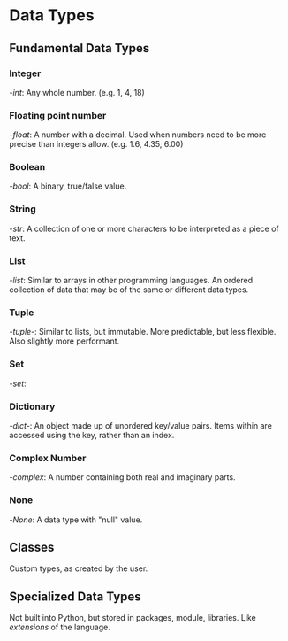 # Data Types
## Fundamental Data Types
### **Integer**
_-int_: Any whole number. (e.g. 1, 4, 18)
### **Floating point number**
_-float_: A number with a decimal. Used when numbers need to be more precise than integers allow. (e.g. 1.6, 4.35, 6.00)
### **Boolean** 
_-bool_: A binary, true/false value.
### **String**
-_str_: A collection of one or more characters to be interpreted as a piece of text.
### **List**
_-list_: Similar to arrays in other programming languages. An ordered collection of data that may be of the same or different data types.
### **Tuple**
_-tuple-_: Similar to lists, but immutable. More predictable, but less flexible. Also slightly more performant.
### **Set**
_-set_: 
### **Dictionary**
_-dict-_: An object made up of unordered key/value pairs. Items within are accessed using the key, rather than an index.
### **Complex Number**
_-complex_: A number containing both real and imaginary parts.
### **None**
-_None_: A data type with "null" value.

## Classes
Custom types, as created by the user.

## Specialized Data Types
Not built into Python, but stored in packages, module, libraries. Like *extensions* of the language.
